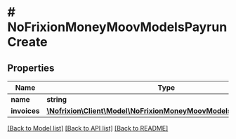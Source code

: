 # # NoFrixionMoneyMoovModelsPayrunCreate

## Properties

Name | Type | Description | Notes
------------ | ------------- | ------------- | -------------
**name** | **string** |  | [optional]
**invoices** | [**\Nofrixion\Client\Model\NoFrixionMoneyMoovModelsPayrunInvoice[]**](NoFrixionMoneyMoovModelsPayrunInvoice.md) |  | [optional]

[[Back to Model list]](../../README.md#models) [[Back to API list]](../../README.md#endpoints) [[Back to README]](../../README.md)
